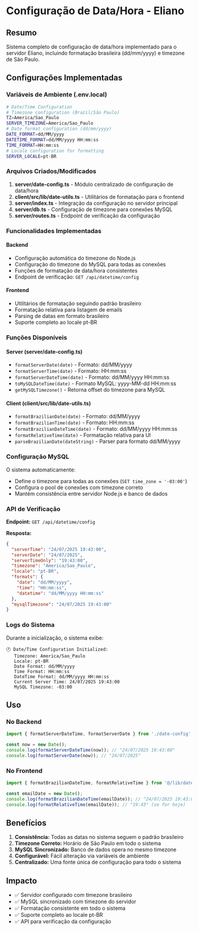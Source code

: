 # Configuração de Data/Hora - Eliano

## Resumo

Sistema completo de configuração de data/hora implementado para o servidor Eliano, incluindo formatação brasileira (dd/mm/yyyy) e timezone de São Paulo.

## Configurações Implementadas

### Variáveis de Ambiente (.env.local)

```bash
# Date/Time Configuration
# Timezone configuration (Brazil/São Paulo)
TZ=America/Sao_Paulo
SERVER_TIMEZONE=America/Sao_Paulo
# Date format configuration (dd/mm/yyyy)
DATE_FORMAT=dd/MM/yyyy
DATETIME_FORMAT=dd/MM/yyyy HH:mm:ss
TIME_FORMAT=HH:mm:ss
# Locale configuration for formatting
SERVER_LOCALE=pt-BR
```

### Arquivos Criados/Modificados

1. **server/date-config.ts** - Módulo centralizado de configuração de data/hora
2. **client/src/lib/date-utils.ts** - Utilitários de formatação para o frontend
3. **server/index.ts** - Integração da configuração no servidor principal
4. **server/db.ts** - Configuração de timezone para conexões MySQL
5. **server/routes.ts** - Endpoint de verificação da configuração

### Funcionalidades Implementadas

#### Backend
- Configuração automática do timezone do Node.js
- Configuração do timezone do MySQL para todas as conexões
- Funções de formatação de data/hora consistentes
- Endpoint de verificação: `GET /api/datetime/config`

#### Frontend
- Utilitários de formatação seguindo padrão brasileiro
- Formatação relativa para listagem de emails
- Parsing de datas em formato brasileiro
- Suporte completo ao locale pt-BR

### Funções Disponíveis

#### Server (server/date-config.ts)
- `formatServerDate(date)` - Formato: dd/MM/yyyy
- `formatServerTime(date)` - Formato: HH:mm:ss
- `formatServerDateTime(date)` - Formato: dd/MM/yyyy HH:mm:ss
- `toMySQLDateTime(date)` - Formato MySQL: yyyy-MM-dd HH:mm:ss
- `getMySQLTimezone()` - Retorna offset do timezone para MySQL

#### Client (client/src/lib/date-utils.ts)
- `formatBrazilianDate(date)` - Formato: dd/MM/yyyy
- `formatBrazilianTime(date)` - Formato: HH:mm:ss
- `formatBrazilianDateTime(date)` - Formato: dd/MM/yyyy HH:mm:ss
- `formatRelativeTime(date)` - Formatação relativa para UI
- `parseBrazilianDate(dateString)` - Parser para formato dd/MM/yyyy

### Configuração MySQL

O sistema automaticamente:
- Define o timezone para todas as conexões (`SET time_zone = '-03:00'`)
- Configura o pool de conexões com timezone correto
- Mantém consistência entre servidor Node.js e banco de dados

### API de Verificação

**Endpoint:** `GET /api/datetime/config`

**Resposta:**
```json
{
  "serverTime": "24/07/2025 19:43:00",
  "serverDate": "24/07/2025",
  "serverTimeOnly": "19:43:00",
  "timezone": "America/Sao_Paulo",
  "locale": "pt-BR",
  "formats": {
    "date": "dd/MM/yyyy",
    "time": "HH:mm:ss",
    "datetime": "dd/MM/yyyy HH:mm:ss"
  },
  "mysqlTimezone": "24/07/2025 19:43:00"
}
```

### Logs do Sistema

Durante a inicialização, o sistema exibe:
```
🕐 Date/Time Configuration Initialized:
   Timezone: America/Sao_Paulo
   Locale: pt-BR
   Date Format: dd/MM/yyyy
   Time Format: HH:mm:ss
   DateTime Format: dd/MM/yyyy HH:mm:ss
   Current Server Time: 24/07/2025 19:43:00
   MySQL Timezone: -03:00
```

## Uso

### No Backend
```typescript
import { formatServerDateTime, formatServerDate } from './date-config';

const now = new Date();
console.log(formatServerDateTime(now)); // "24/07/2025 19:43:00"
console.log(formatServerDate(now)); // "24/07/2025"
```

### No Frontend
```typescript
import { formatBrazilianDateTime, formatRelativeTime } from '@/lib/date-utils';

const emailDate = new Date();
console.log(formatBrazilianDateTime(emailDate)); // "24/07/2025 19:43:00"
console.log(formatRelativeTime(emailDate)); // "19:43" (se for hoje)
```

## Benefícios

1. **Consistência:** Todas as datas no sistema seguem o padrão brasileiro
2. **Timezone Correto:** Horário de São Paulo em todo o sistema
3. **MySQL Sincronizado:** Banco de dados opera no mesmo timezone
4. **Configurável:** Fácil alteração via variáveis de ambiente
5. **Centralizado:** Uma fonte única de configuração para todo o sistema

## Impacto

- ✅ Servidor configurado com timezone brasileiro
- ✅ MySQL sincronizado com timezone do servidor
- ✅ Formatação consistente em todo o sistema
- ✅ Suporte completo ao locale pt-BR
- ✅ API para verificação da configuração